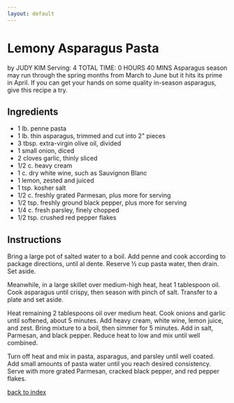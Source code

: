 ```yaml
---
layout: default
---
```


# Lemony Asparagus Pasta
by JUDY KIM
Serving: 4
TOTAL TIME: 0 HOURS 40 MINS
Asparagus season may run through the spring months from March to June but it hits its prime in April. If you can get your hands on some quality in-season asparagus, give this recipe a try.
## Ingredients

- 1 lb. penne pasta
- 1 lb. thin asparagus, trimmed and cut into 2" pieces
- 3 tbsp. extra-virgin olive oil, divided
- 1 small onion, diced
- 2 cloves garlic, thinly sliced
- 1/2 c. heavy cream
- 1 c. dry white wine, such as Sauvignon Blanc
- 1 lemon, zested and juiced
- 1 tsp. kosher salt
- 1/2 c. freshly grated Parmesan, plus more for serving
- 1/2 tsp. freshly ground black pepper, plus more for serving
- 1/4 c. fresh parsley, finely chopped
- 1/2 tsp. crushed red pepper flakes

## Instructions

Bring a large pot of salted water to a boil. Add penne and cook according to package directions, until al dente. Reserve ½ cup pasta water, then drain. Set aside.

Meanwhile, in a large skillet over medium-high heat, heat 1 tablespoon oil. Cook asparagus until crispy, then season with pinch of salt. Transfer to a plate and set aside. 

Heat remaining 2 tablespoons oil over medium heat. Cook onions and garlic until softened, about 5 minutes. Add heavy cream, white wine, lemon juice, and zest. Bring mixture to a boil, then simmer for 5 minutes. Add in salt, Parmesan, and black pepper. Reduce heat to low and mix until well combined. 

Turn off heat and mix in pasta, asparagus, and parsley until well coated. Add small amounts of pasta water until you reach desired consistency. Serve with more grated Parmesan, cracked black pepper, and red pepper flakes.

[back to index](../)